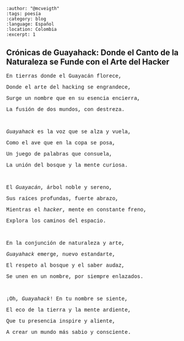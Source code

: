
```{post} 2023-07-29
:author: "@mcveigth"
:tags: poesía
:category: blog
:language: Español
:location: Colombia
:excerpt: 1
```

## Crónicas de Guayahack: Donde el Canto de la Naturaleza se Funde con el Arte del Hacker

<span style="font-family: courier;">

En tierras donde el Guayacán florece,

Donde el arte del hacking se engrandece,

Surge un nombre que en su esencia encierra,

La fusión de dos mundos, con destreza.

<br/>

*Guayahack* es la voz que se alza y vuela,

Como el ave que en la copa se posa,

Un juego de palabras que consuela,

La unión del bosque y la mente curiosa.

<br/>

El *Guayacán*, árbol noble y sereno,

Sus raíces profundas, fuerte abrazo,

Mientras el *hacker*, mente en constante freno,

Explora los caminos del espacio.

<br/>

En la conjunción de naturaleza y arte,

*Guayahack* emerge, nuevo estandarte,

El respeto al bosque y el saber audaz,

Se unen en un nombre, por siempre enlazados.

<br/>

¡Oh, *Guayahack*! En tu nombre se siente,

El eco de la tierra y la mente ardiente,

Que tu presencia inspire y aliente,

A crear un mundo más sabio y consciente.

</span>
